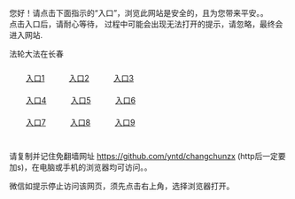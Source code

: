 您好！请点击下面指示的“入口”，浏览此网站是安全的，且为您带来平安。。 <br/>
点击入口后，请耐心等待， 过程中可能会出现无法打开的提示，请忽略，最终会进入网站. </br>

法轮大法在长春<br/>
<div style="padding:10px"><a style="margin:20px" target="_blank" href="https://d2g3tg05cysrf3.cloudfront.net/2Qpsp?cdlxfvr" id="ccLink1" rel="nofollow">入口1</a> <a target="_blank" style="margin:20px" href="https://dwbh8iw1hokgj.cloudfront.net/2Qpsp?fschifj" id="ccLink2" rel="nofollow">入口2</a> <a style="margin:20px" target="_blank" href="https://d3dtzri9rfgjfg.cloudfront.net/2Qpsp?kqfon" id="ccLink3" rel="nofollow">入口3</a></div>

<div style="padding:10px" ><a style="margin:20px" target="_blank" href="https://d2g3tg05cysrf3.cloudfront.net/2Qpsp?cdlxfvr" id="ccLink4" rel="nofollow">入口4</a> <a style="margin:20px" href="https://dwbh8iw1hokgj.cloudfront.net/2Qpsp?fschifj" target="_blank" id="ccLink5" rel="nofollow">入口5</a> <a style="margin:20px" href="https://d3dtzri9rfgjfg.cloudfront.net/2Qpsp?kqfon" target="_blank" id="ccLink6" rel="nofollow">入口6</a></div>

<div style="padding:10px"><a style="margin:20px" target="_blank" href="https://d2g3tg05cysrf3.cloudfront.net/2Qpsp?cdlxfvr" id="ccLink7" rel="nofollow">入口7</a> <a style="margin:20px" href="https://dwbh8iw1hokgj.cloudfront.net/2Qpsp?fschifj" target="_blank" id="ccLink8" rel="nofollow">入口8</a> <a style="margin:20px" target="_blank" href="https://d3dtzri9rfgjfg.cloudfront.net/2Qpsp?kqfon" id="ccLink9" rel="nofollow">入口9</a></div>

<br/>



请复制并记住免翻墙网址 https://github.com/yntd/changchunzx (http后一定要加s)，在电脑或手机的浏览器均可访问。。<br/>

微信如提示停止访问该网页，须先点击右上角，选择浏览器打开。
